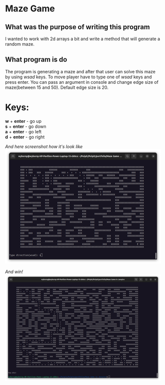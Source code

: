 # Maze Game

## What was the purpose of writing this program
I wanted to work with 2d arrays a bit and write a method that will generate a random maze.

## What program is do
The program is generating a maze and after that user can solve this maze by using _wsad_ keys. To move player have to
type one of _wsad_ keys and press enter. You can pass an argument in console and change edge size of maze(between 15 and 50). Default edge size is 20.
# Keys:
**w** + **enter** - go up \
**s** + **enter** - go down \
**a** + **enter** - go left \
**d** + **enter** - go right

_And here screenshot how it's look like_ \
![screenshot](./screenshots/mazeGame1.png)

_And win!_ \
![screenshot](./screenshots/mazeGame2.png)
